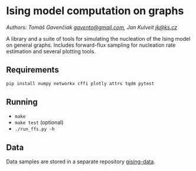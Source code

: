 # Ising model computation on graphs

*Authors: Tomáš Gavenčiak <gavento@gmail.com>, Jan Kulveit <jk@ks.cz>*

A library and a suite of tools for simulating the nucleation of the Ising model on general graphs.
Includes forward-flux sampling for nucleation rate estimation and several plotting tools.

## Requirements

```bash
pip install numpy networkx cffi plotly attrs tqdm pytest
```

## Running

* `make`
* `make test` (optional)
* `./run_ffs.py -h`

## Data

Data samples are stored in a separate repository [gising-data](https://github.com/gavento/gising-data).

